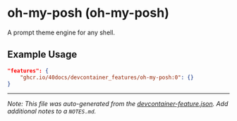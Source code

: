 
# oh-my-posh (oh-my-posh)

A prompt theme engine for any shell.

## Example Usage

```json
"features": {
    "ghcr.io/40docs/devcontainer_features/oh-my-posh:0": {}
}
```





---

_Note: This file was auto-generated from the [devcontainer-feature.json](https://github.com/40docs/devcontainer_features/blob/main/src/oh-my-posh/devcontainer-feature.json).  Add additional notes to a `NOTES.md`._
